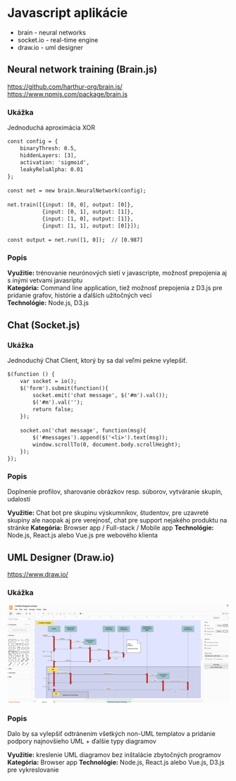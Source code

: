 # Javascript aplikácie  
  
- brain - neural networks   
- socket.io - real-time engine  
- draw.io - uml designer  
  
## Neural network training (Brain.js)
https://github.com/harthur-org/brain.js/  
https://www.npmjs.com/package/brain.js  
  
### Ukážka  
Jednoduchá aproximácia XOR

    const config = {
        binaryThresh: 0.5,
        hiddenLayers: [3],
        activation: 'sigmoid',
        leakyReluAlpha: 0.01
    };
    
    const net = new brain.NeuralNetwork(config);
    
    net.train([{input: [0, 0], output: [0]},
               {input: [0, 1], output: [1]},
               {input: [1, 0], output: [1]},
               {input: [1, 1], output: [0]}]);
    
    const output = net.run([1, 0]);  // [0.987]

### Popis
**Využitie:** trénovanie neurónových sietí v javascripte, možnosť prepojenia aj s inými vetvami javasriptu  
**Kategória:** Command line application, tiež možnosť prepojenia z D3.js pre pridanie grafov, histórie a ďalších užitočných vecí  
**Technológie:** Node.js, D3.js  
  
## Chat (Socket.js) 
  
### Ukážka  
Jednoduchý Chat Client, ktorý by sa dal veľmi pekne vylepšiť.

    $(function () {
	    var socket = io();
	    $('form').submit(function(){
		    socket.emit('chat message', $('#m').val());
		    $('#m').val('');
		    return false;
	    });
    
	    socket.on('chat message', function(msg){
		    $('#messages').append($('<li>').text(msg));
		    window.scrollTo(0, document.body.scrollHeight);
	    });
    });
   
### Popis
Doplnenie profilov, sharovanie obrázkov resp. súborov, vytváranie skupín, udalostí

**Využitie:** Chat bot pre skupinu výskumníkov, študentov, pre uzavreté skupiny ale naopak aj pre verejnosť, chat pre support nejakého produktu na stránke
**Kategória:** Browser app / Full-stack / Mobile app
**Technológie:** Node.js, React.js alebo Vue.js pre webového klienta

## UML Designer (Draw.io)

https://www.draw.io/

### Ukážka

![](images/draw.png)

### Popis
Dalo by sa vylepšiť odtránením všetkých non-UML templatov a pridanie podpory najnovšieho UML + ďalšie typy diagramov

**Využitie:** kreslenie UML diagramov bez inštalácie zbytočných programov
**Kategória:** Browser app
**Technológie:** Node.js, React.js alebo Vue.js, D3.js pre vykreslovanie
